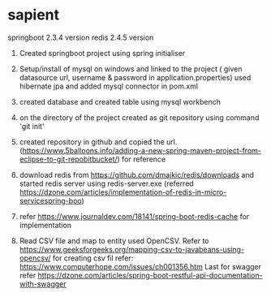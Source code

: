 # sapient
springboot 2.3.4 version
redis 2.4.5 version



1. Created springboot project using spring initialiser
2. Setup/install of mysql on windows and linked to the project ( given datasource url, username & password in application.properties) used hibernate jpa and added mysql connector in pom.xml
3. created database and created table using mysql workbench
4. on the directory of the project created as git repository using command 'git init'
5. created repository in github and copied the url. (https://www.5balloons.info/adding-a-new-spring-maven-project-from-eclipse-to-git-repobitbucket/) for reference
6. download redis from https://github.com/dmajkic/redis/downloads and started redis server using redis-server.exe (referred https://dzone.com/articles/implementation-of-redis-in-micro-servicespring-boo)
7. refer https://www.journaldev.com/18141/spring-boot-redis-cache for implementation

1. Read CSV file and map to entity used OpenCSV. Refer to https://www.geeksforgeeks.org/mapping-csv-to-javabeans-using-opencsv/
for creating csv fil refer: https://www.computerhope.com/issues/ch001356.htm
Last for swagger refer https://dzone.com/articles/spring-boot-restful-api-documentation-with-swagger
